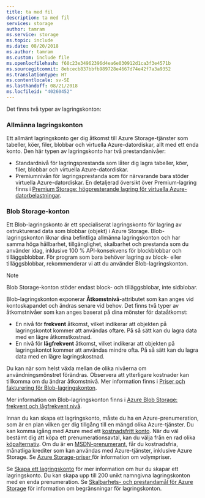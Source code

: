 ```yaml
---
title: ta med fil
description: ta med fil
services: storage
author: tamram
ms.service: storage
ms.topic: include
ms.date: 08/20/2018
ms.author: tamram
ms.custom: include file
ms.openlocfilehash: f60c23e34962396d4ea6e030912d1ca3f3e4571b
ms.sourcegitcommit: 8ebcecb837bbfb989728e4667d74e42f7a3a9352
ms.translationtype: HT
ms.contentlocale: sv-SE
ms.lasthandoff: 08/21/2018
ms.locfileid: "40260452"
---
```

Det finns två typer av lagringskonton:

### <a name="general-purpose-storage-accounts"></a>Allmänna lagringskonton
Ett allmänt lagringskonto ger dig åtkomst till Azure Storage-tjänster som tabeller, köer, filer, blobbar och virtuella Azure-datordiskar, allt med ett enda konto. Den här typen av lagringskonto har två prestandanivåer:

* Standardnivå för lagringsprestanda som låter dig lagra tabeller, köer, filer, blobbar och virtuella Azure-datordiskar.
* Premiumnivån för lagringsprestanda som för närvarande bara stöder virtuella Azure-datordiskar. En detaljerad översikt över Premium-lagring finns i [Premium Storage: högpresterande lagring för virtuella Azure-datorbelastningar](../articles/virtual-machines/windows/premium-storage.md).

### <a name="blob-storage-accounts"></a>Blob Storage-konton
Ett Blob-lagringskonto är ett specialiserat lagringskonto för lagring av ostrukturerad data som blobbar (objekt) i Azure Storage. Blob-lagringskonton liknar dina befintliga allmänna lagringskonton och har samma höga hållbarhet, tillgänglighet, skalbarhet och prestanda som du använder idag, inklusive 100 % API-konsekvens för blockblobbar och tilläggsblobbar. För program som bara behöver lagring av block- eller tilläggsblobbar, rekommenderar vi att du använder Blob-lagringskonton.

> [!NOTE]
> Blob Storage-konton stöder endast block- och tilläggsblobar, inte sidblobar.
> 
> 

Blob-lagringskonton exponerar **Åtkomstnivå**-attributet som kan anges vid kontoskapandet och ändras senare vid behov. Det finns två typer av åtkomstnivåer som kan anges baserat på dina mönster för dataåtkomst:

* En nivå för **frekvent** åtkomst, vilket indikerar att objekten på lagringskontot kommer att användas oftare. På så sätt kan du lagra data med en lägre åtkomstkostnad.
* En nivå för **lågfrekvent** åtkomst, vilket indikerar att objekten på lagringskontot kommer att användas mindre ofta. På så sätt kan du lagra data med en lägre lagringskostnad.

Du kan när som helst växla mellan de olika nivåerna om användningsmönstret förändras. Observera att ytterligare kostnader kan tillkomma om du ändrar åtkomstnivå. Mer information finns i [Priser och fakturering för Blob-lagringskonton](../articles/storage/common/storage-account-options.md#pricing-and-billing).

Mer information om Blob-lagringskonton finns i [Azure Blob Storage: frekvent och lågfrekvent nivå](../articles/storage/blobs/storage-blob-storage-tiers.md).

Innan du kan skapa ett lagringskonto, måste du ha en Azure-prenumeration, som är en plan vilken ger dig tillgång till en mängd olika Azure-tjänster. Du kan komma igång med Azure med ett [kostnadsfritt konto](https://azure.microsoft.com/pricing/free-trial/). När du väl bestämt dig att köpa ett prenumerationsavtal, kan du välja från en rad olika [köpalternativ](https://azure.microsoft.com/pricing/purchase-options/). Om du är en [MSDN-prenumerant](https://azure.microsoft.com/pricing/member-offers/msdn-benefits-details/), får du kostnadsfria, månatliga krediter som kan användas med Azure-tjänster, inklusive Azure Storage. Se [Azure Storage-priser ](https://azure.microsoft.com/pricing/details/storage/) för information om volympriser.

Se [Skapa ett lagringskonto](../articles/storage/common/storage-quickstart-create-account.md) för mer information om hur du skapar ett lagringskonto. Du kan skapa upp till 200 unikt namngivna lagringskonton med en enda prenumeration. Se [Skalbarhets- och prestandamål för Azure Storage](../articles/storage/common/storage-scalability-targets.md) för information om begränsningar för lagringskonton.

